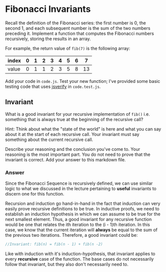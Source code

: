 # Fibonacci Invariants

Recall the definition of the Fibonacci series: the first number is 0, the second
1, and each subsequent number is the sum of the two numbers preceding it.
Implement a function that computes the Fibonacci numbers recursively, storing
the results in an array.

For example, the return value of `fib(7)` is the following array:

| index |  0  |  1  |  2  |  3  |  4  |  5  |  6  |  7  |
| ----- | --- | --- | --- | --- | --- | --- | --- | --- |
| value |  0  |  1  |  1  |  2  |  3  |  5  |  8  |  13 |

Add your code in `code.js`. Test your new function; I've provided some basic
testing code that uses [jsverify](https://jsverify.github.io/) in
`code.test.js`.

## Invariant

What is a good invariant for your recursive implementation of `fib()`
i.e. something that is always true at the beginning of the recursive call?

Hint: Think about what the "state of the world" is here and what you can say
about it at the start of each recursive call. Your invariant must say something
about the current recursive call.

Describe your reasoning and the conclusion you've come to. Your reasoning is the
most important part. You do not need to prove that the invariant is correct. Add
your answer to this markdown file.

### Answer

Since the Fibonacci Sequence is recursively defined, we can use similar logic to what we discussed in the lecture pertaining to **useful** invariants to discern one for this function. 

Recursion and induction go hand-in-hand in the fact that induction can very easily prove recursive definitions to be true. In inductive proofs, we need to establish an induction hypothesis in which we can assume to be true for the next smallest element. Thus, a good invariant for any recursive function would be one that relates the ith iteration to the (i - 1)th iteration. In this case, we know that the current iteration will **always** be equal to the sum of the previous two iterations. Therefore, a good invariant could be:

```javascript
//Invariant: fib(n) = fib(n - 1) + fib(n -2)
```

Like with induction with it's induction-hypothesis, that invariant applies to every **recursive** case of the function. The base cases do not necessarily follow that invariant, but they also don't necessarily need to.